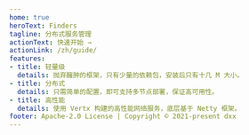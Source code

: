 ```yaml
---
home: true
heroText: Finders
tagline: 分布式服务管理
actionText: 快速开始 →
actionLink: /zh/guide/
features:
- title: 轻量级
  details: 抛弃臃肿的框架，只有少量的依赖包，安装后只有十几 M 大小。
- title: 分布式
  details: 只需简单的配置，即可支持多节点部署，保证高可用性。
- title: 高性能
  details: 使用 Vertx 构建的高性能网络服务，底层基于 Netty 框架。
footer: Apache-2.0 License | Copyright © 2021-present dxx
---
```

